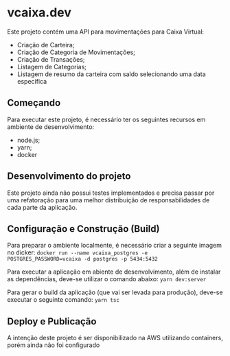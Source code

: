 # vcaixa.dev
Este projeto contém uma API para movimentações para Caixa Virtual:
* Criação de Carteira;
* Criação de Categoria de Movimentações;
* Criação de Transações;
* Listagem de Categorias;
* Listagem de resumo da carteira com saldo selecionando uma data específica

## Começando
Para executar este projeto, é necessário ter os seguintes recursos em ambiente de desenvolvimento:
* node.js;
* yarn;
* docker

## Desenvolvimento do projeto
Este projeto ainda não possui testes implementados e precisa passar por uma refatoração para uma melhor distribuição de responsabilidades de cada parte da aplicação.

## Configuração e Construção (Build)
Para preparar o ambiente localmente, é necessário criar a seguinte imagem no dicker:
`docker run --name vcaixa_postgres -e POSTGRES_PASSWORD=vcaixa -d postgres -p 5434:5432`

Para executar a aplicação em abiente de desenvolvimento, além de instalar as dependências, deve-se utilizar o comando abaixo:
`yarn dev:server`

Para gerar o build da aplicação (que vai ser levada para produção), deve-se executar o seguinte comando:
`yarn tsc`

## Deploy e Publicação
A intenção deste projeto é ser disponibilizado na AWS utilizando containers, porém ainda não foi configurado
